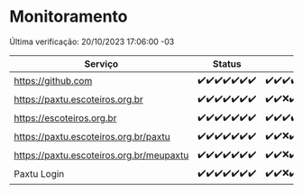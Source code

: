 # Monitoramento

Última verificação: 20/10/2023 17:06:00 -03

|Serviço|Status|Últimas 24h|
|---|---|---|
|https://github.com|<span title="2023-10-13: OK=24">✔️</span><span title="2023-10-14: OK=24">✔️</span><span title="2023-10-15: OK=24">✔️</span><span title="2023-10-16: OK=24">✔️</span><span title="2023-10-17: OK=24">✔️</span><span title="2023-10-18: OK=24">✔️</span><span title="2023-10-19: OK=20">✔️</span>|<span title="19/10/2023 17:06:00 -03 : 200">✔️</span><span title="19/10/2023 18:03:00 -03 : 200">✔️</span><span title="19/10/2023 19:04:00 -03 : 200">✔️</span><span title="19/10/2023 20:05:00 -03 : 200">✔️</span><span title="19/10/2023 21:29:00 -03 : 200">✔️</span><span title="19/10/2023 22:41:00 -03 : 200">✔️</span><span title="19/10/2023 23:14:00 -03 : 200">✔️</span><span title="20/10/2023 00:06:00 -03 : 200">✔️</span><span title="20/10/2023 01:07:00 -03 : 200">✔️</span><span title="20/10/2023 02:05:00 -03 : 200">✔️</span><span title="20/10/2023 03:08:00 -03 : 200">✔️</span><span title="20/10/2023 04:04:00 -03 : 200">✔️</span><span title="20/10/2023 05:08:00 -03 : 200">✔️</span><span title="20/10/2023 06:05:00 -03 : 200">✔️</span><span title="20/10/2023 07:06:00 -03 : 200">✔️</span><span title="20/10/2023 08:03:00 -03 : 200">✔️</span><span title="20/10/2023 09:11:00 -03 : 200">✔️</span><span title="20/10/2023 10:08:00 -03 : 200">✔️</span><span title="20/10/2023 11:05:00 -03 : 200">✔️</span><span title="20/10/2023 12:04:00 -03 : 200">✔️</span><span title="20/10/2023 13:07:00 -03 : 200">✔️</span><span title="20/10/2023 14:04:00 -03 : 200">✔️</span><span title="20/10/2023 15:06:00 -03 : 200">✔️</span><span title="20/10/2023 16:03:00 -03 : 200">✔️</span><span title="20/10/2023 17:06:00 -03 : 200">✔️</span>|
|https://paxtu.escoteiros.org.br|<span title="2023-10-13: OK=24">✔️</span><span title="2023-10-14: OK=24">✔️</span><span title="2023-10-15: OK=24">✔️</span><span title="2023-10-16: OK=24">✔️</span><span title="2023-10-17: OK=24">✔️</span><span title="2023-10-18: OK=24">✔️</span><span title="2023-10-19: OK=20">✔️</span>|<span title="19/10/2023 17:06:00 -03 : 200">✔️</span><span title="19/10/2023 18:03:00 -03 : 200">✔️</span><span title="19/10/2023 19:04:00 -03 : 0">❌</span><span title="19/10/2023 20:05:00 -03 : 200">✔️</span><span title="19/10/2023 21:29:00 -03 : 200">✔️</span><span title="19/10/2023 22:41:00 -03 : 200">✔️</span><span title="19/10/2023 23:14:00 -03 : 200">✔️</span><span title="20/10/2023 00:06:00 -03 : 200">✔️</span><span title="20/10/2023 01:07:00 -03 : 200">✔️</span><span title="20/10/2023 02:05:00 -03 : 200">✔️</span><span title="20/10/2023 03:08:00 -03 : 200">✔️</span><span title="20/10/2023 04:04:00 -03 : 200">✔️</span><span title="20/10/2023 05:08:00 -03 : 200">✔️</span><span title="20/10/2023 06:05:00 -03 : 200">✔️</span><span title="20/10/2023 07:06:00 -03 : 200">✔️</span><span title="20/10/2023 08:03:00 -03 : 200">✔️</span><span title="20/10/2023 09:11:00 -03 : 200">✔️</span><span title="20/10/2023 10:08:00 -03 : 200">✔️</span><span title="20/10/2023 11:05:00 -03 : 200">✔️</span><span title="20/10/2023 12:04:00 -03 : 200">✔️</span><span title="20/10/2023 13:07:00 -03 : 200">✔️</span><span title="20/10/2023 14:04:00 -03 : 200">✔️</span><span title="20/10/2023 15:06:00 -03 : 200">✔️</span><span title="20/10/2023 16:03:00 -03 : 200">✔️</span><span title="20/10/2023 17:06:00 -03 : 200">✔️</span>|
|https://escoteiros.org.br|<span title="2023-10-13: OK=24">✔️</span><span title="2023-10-14: OK=24">✔️</span><span title="2023-10-15: OK=24">✔️</span><span title="2023-10-16: OK=24">✔️</span><span title="2023-10-17: OK=24">✔️</span><span title="2023-10-18: OK=24">✔️</span><span title="2023-10-19: OK=20">✔️</span>|<span title="19/10/2023 17:06:00 -03 : 200">✔️</span><span title="19/10/2023 18:03:00 -03 : 200">✔️</span><span title="19/10/2023 19:04:00 -03 : 200">✔️</span><span title="19/10/2023 20:05:00 -03 : 200">✔️</span><span title="19/10/2023 21:29:00 -03 : 200">✔️</span><span title="19/10/2023 22:41:00 -03 : 200">✔️</span><span title="19/10/2023 23:14:00 -03 : 200">✔️</span><span title="20/10/2023 00:06:00 -03 : 200">✔️</span><span title="20/10/2023 01:07:00 -03 : 200">✔️</span><span title="20/10/2023 02:05:00 -03 : 200">✔️</span><span title="20/10/2023 03:08:00 -03 : 200">✔️</span><span title="20/10/2023 04:04:00 -03 : 200">✔️</span><span title="20/10/2023 05:08:00 -03 : 200">✔️</span><span title="20/10/2023 06:05:00 -03 : 200">✔️</span><span title="20/10/2023 07:06:00 -03 : 200">✔️</span><span title="20/10/2023 08:03:00 -03 : 200">✔️</span><span title="20/10/2023 09:11:00 -03 : 200">✔️</span><span title="20/10/2023 10:08:00 -03 : 200">✔️</span><span title="20/10/2023 11:05:00 -03 : 200">✔️</span><span title="20/10/2023 12:04:00 -03 : 200">✔️</span><span title="20/10/2023 13:07:00 -03 : 200">✔️</span><span title="20/10/2023 14:04:00 -03 : 200">✔️</span><span title="20/10/2023 15:06:00 -03 : 200">✔️</span><span title="20/10/2023 16:03:00 -03 : 200">✔️</span><span title="20/10/2023 17:06:00 -03 : 200">✔️</span>|
|https://paxtu.escoteiros.org.br/paxtu|<span title="2023-10-13: OK=24">✔️</span><span title="2023-10-14: OK=24">✔️</span><span title="2023-10-15: OK=24">✔️</span><span title="2023-10-16: OK=24">✔️</span><span title="2023-10-17: OK=24">✔️</span><span title="2023-10-18: OK=24">✔️</span><span title="2023-10-19: OK=20">✔️</span>|<span title="19/10/2023 17:06:00 -03 : 200">✔️</span><span title="19/10/2023 18:03:00 -03 : 200">✔️</span><span title="19/10/2023 19:04:00 -03 : 0">❌</span><span title="19/10/2023 20:05:00 -03 : 200">✔️</span><span title="19/10/2023 21:29:00 -03 : 200">✔️</span><span title="19/10/2023 22:41:00 -03 : 200">✔️</span><span title="19/10/2023 23:14:00 -03 : 200">✔️</span><span title="20/10/2023 00:06:00 -03 : 200">✔️</span><span title="20/10/2023 01:07:00 -03 : 200">✔️</span><span title="20/10/2023 02:05:00 -03 : 200">✔️</span><span title="20/10/2023 03:08:00 -03 : 200">✔️</span><span title="20/10/2023 04:04:00 -03 : 200">✔️</span><span title="20/10/2023 05:08:00 -03 : 200">✔️</span><span title="20/10/2023 06:05:00 -03 : 200">✔️</span><span title="20/10/2023 07:06:00 -03 : 200">✔️</span><span title="20/10/2023 08:03:00 -03 : 200">✔️</span><span title="20/10/2023 09:11:00 -03 : 200">✔️</span><span title="20/10/2023 10:08:00 -03 : 200">✔️</span><span title="20/10/2023 11:05:00 -03 : 200">✔️</span><span title="20/10/2023 12:04:00 -03 : 200">✔️</span><span title="20/10/2023 13:07:00 -03 : 200">✔️</span><span title="20/10/2023 14:04:00 -03 : 200">✔️</span><span title="20/10/2023 15:07:00 -03 : 200">✔️</span><span title="20/10/2023 16:03:00 -03 : 200">✔️</span><span title="20/10/2023 17:06:00 -03 : 200">✔️</span>|
|https://paxtu.escoteiros.org.br/meupaxtu|<span title="2023-10-13: OK=24">✔️</span><span title="2023-10-14: OK=24">✔️</span><span title="2023-10-15: OK=24">✔️</span><span title="2023-10-16: OK=24">✔️</span><span title="2023-10-17: OK=24">✔️</span><span title="2023-10-18: OK=24">✔️</span><span title="2023-10-19: OK=20">✔️</span>|<span title="19/10/2023 17:06:00 -03 : 200">✔️</span><span title="19/10/2023 18:03:00 -03 : 200">✔️</span><span title="19/10/2023 19:04:00 -03 : 0">❌</span><span title="19/10/2023 20:05:00 -03 : 200">✔️</span><span title="19/10/2023 21:29:00 -03 : 200">✔️</span><span title="19/10/2023 22:41:00 -03 : 200">✔️</span><span title="19/10/2023 23:14:00 -03 : 200">✔️</span><span title="20/10/2023 00:06:00 -03 : 200">✔️</span><span title="20/10/2023 01:07:00 -03 : 200">✔️</span><span title="20/10/2023 02:05:00 -03 : 200">✔️</span><span title="20/10/2023 03:08:00 -03 : 200">✔️</span><span title="20/10/2023 04:04:00 -03 : 200">✔️</span><span title="20/10/2023 05:08:00 -03 : 200">✔️</span><span title="20/10/2023 06:05:00 -03 : 200">✔️</span><span title="20/10/2023 07:06:00 -03 : 200">✔️</span><span title="20/10/2023 08:03:00 -03 : 200">✔️</span><span title="20/10/2023 09:11:00 -03 : 200">✔️</span><span title="20/10/2023 10:08:00 -03 : 200">✔️</span><span title="20/10/2023 11:05:00 -03 : 200">✔️</span><span title="20/10/2023 12:04:00 -03 : 200">✔️</span><span title="20/10/2023 13:07:00 -03 : 200">✔️</span><span title="20/10/2023 14:04:00 -03 : 200">✔️</span><span title="20/10/2023 15:07:00 -03 : 200">✔️</span><span title="20/10/2023 16:03:00 -03 : 200">✔️</span><span title="20/10/2023 17:06:00 -03 : 200">✔️</span>|
|Paxtu Login|<span title="2023-10-13: OK=24">✔️</span><span title="2023-10-14: OK=24">✔️</span><span title="2023-10-15: OK=24">✔️</span><span title="2023-10-16: OK=24">✔️</span><span title="2023-10-17: OK=24">✔️</span><span title="2023-10-18: OK=24">✔️</span><span title="2023-10-19: OK=20">✔️</span>|<span title="19/10/2023 17:06:00 -03 : 200">✔️</span><span title="19/10/2023 18:03:00 -03 : 200">✔️</span><span title="19/10/2023 19:04:00 -03 : 504">❌</span><span title="19/10/2023 20:05:00 -03 : 200">✔️</span><span title="19/10/2023 21:29:00 -03 : 200">✔️</span><span title="19/10/2023 22:41:00 -03 : 200">✔️</span><span title="19/10/2023 23:14:00 -03 : 200">✔️</span><span title="20/10/2023 00:06:00 -03 : 200">✔️</span><span title="20/10/2023 01:07:00 -03 : 200">✔️</span><span title="20/10/2023 02:05:00 -03 : 200">✔️</span><span title="20/10/2023 03:08:00 -03 : 200">✔️</span><span title="20/10/2023 04:04:00 -03 : 200">✔️</span><span title="20/10/2023 05:08:00 -03 : 200">✔️</span><span title="20/10/2023 06:05:00 -03 : 200">✔️</span><span title="20/10/2023 07:06:00 -03 : 200">✔️</span><span title="20/10/2023 08:03:00 -03 : 200">✔️</span><span title="20/10/2023 09:11:00 -03 : 200">✔️</span><span title="20/10/2023 10:08:00 -03 : 200">✔️</span><span title="20/10/2023 11:05:00 -03 : 200">✔️</span><span title="20/10/2023 12:04:00 -03 : 200">✔️</span><span title="20/10/2023 13:07:00 -03 : 200">✔️</span><span title="20/10/2023 14:04:00 -03 : 200">✔️</span><span title="20/10/2023 15:07:00 -03 : 200">✔️</span><span title="20/10/2023 16:03:00 -03 : 200">✔️</span><span title="20/10/2023 17:06:00 -03 : 200">✔️</span>|
